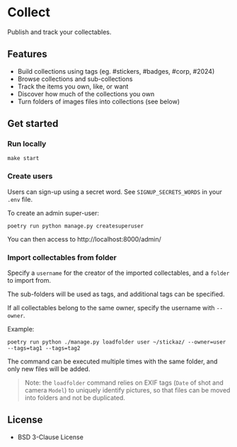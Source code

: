 # Collect

Publish and track your collectables.

## Features

- Build collections using tags (eg. #stickers, #badges, #corp, #2024)
- Browse collections and sub-collections
- Track the items you own, like, or want
- Discover how much of the collections you own
- Turn folders of images files into collections (see below)

## Get started

### Run locally

```
make start
```

### Create users

Users can sign-up using a secret word. See ``SIGNUP_SECRETS_WORDS`` in your ``.env`` file.

To create an admin super-user:
```
poetry run python manage.py createsuperuser
```
You can then access to http://localhost:8000/admin/


### Import collectables from folder

Specify a `username` for the creator of the imported collectables, and a `folder` to import from.

The sub-folders will be used as tags, and additional tags can be specified.

If all collectables belong to the same owner, specify the username with `--owner`.

Example:
```
poetry run python ./manage.py loadfolder user ~/stickaz/ --owner=user --tags=tag1 --tags=tag2
```

The command can be executed multiple times with the same folder, and only new files will be added.

> Note: the `loadfolder` command relies on EXIF tags (`Date` of shot and camera `Model`) to uniquely
> identify pictures, so that files can be moved into folders and not be duplicated.


## License

* BSD 3-Clause License
